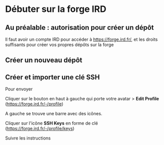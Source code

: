 # Débuter sur la forge IRD

## Au préalable : autorisation pour créer un dépôt

Il faut avoir un compte IRD pour accéder à <https://forge.ird.fr/>, et les droits suffisants pour créer vos propres dépôts sur la forge

## Créer un nouveau dépôt

## Créer et importer une clé SSH

Pour envoyer 

Cliquer sur le bouton en haut à gauche qui porte votre avatar > **Edit Profile** (<https://forge.ird.fr/-/profile>)

A gauche se trouve une barre avec des icônes.

Cliquer sur l'icône **SSH Keys** en forme de clé (<https://forge.ird.fr/-/profile/keys>)

Suivre les instructions 